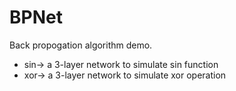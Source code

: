 BPNet
===
Back propogation algorithm demo.

* sin-> a 3-layer network to simulate sin function
* xor-> a 3-layer network to simulate xor operation

